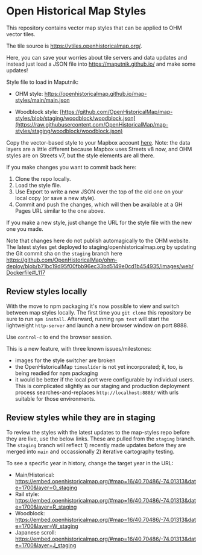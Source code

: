 # Open Historical Map Styles
This repository contains vector map styles that can be applied to OHM vector tiles. 

The tile source is https://vtiles.openhistoricalmap.org/.

Here, you can save your worries about tile servers and data updates and instead just load a JSON file into https://maputnik.github.io/ and make some updates!

Style file to load in Maputnik:

- OHM style: https://openhistoricalmap.github.io/map-styles/main/main.json

- Woodblock style:  [https://github.com/OpenHistoricalMap/map-styles/blob/staging/woodblock/woodblock.json](https://raw.githubusercontent.com/OpenHistoricalMap/map-styles/staging/woodblock/woodblock.json)

Copy the vector-based style to your Mapbox account [here](https://api.mapbox.com/styles/v1/vanessa-gin/ckz5r3zdy001215ofoeq1k7wm.html?title=copy&access_token=pk.eyJ1IjoidmFuZXNzYS1naW4iLCJhIjoiY2t3d2dzYXhxMDNtZDJ1bGFsY2c5dXV3ciJ9.jJ1Ujxks-kpcwSiiNdemfA&zoomwheel=true&fresh=true#12.63/40.68942/-74.02352). Note: the data layers are a little different because Mapbox uses Streets v8 now, and OHM styles are on Streets v7, but the style elements are all there.

If you make changes you want to commit back here:
1. Clone the repo locally.
2. Load the style file.
3. Use Export to write a new JSON over the top of the old one on your local copy (or save a new style).
4. Commit and push the changes, which will then be available at a GH Pages URL similar to the one above.

If you make a new style, just change the URL for the style file with the new one you made.

Note that changes here do not publish automagically to the OHM website. The latest styles get deployed to staging/openhistoricalmap.org by updating the Git commit sha on the `staging` branch here https://github.com/OpenHistoricalMap/ohm-deploy/blob/b71bc19d95f00fbb96ec33bd5149e0cd1b454935/images/web/Dockerfile#L117

## Review styles locally
With the move to npm packaging it's now possible to view and switch between map styles locally. The first time you `git clone` this repository be sure to run `npm install`. Afterward, running `npm test` will start the lightweight `http-server` and launch a new browser window on port 8888.

Use `control-c` to end the browser session.

This is a new feature, with three known issues/milestones:
 * images for the style switcher are broken
 * the OpenHistoricalMap `timeslider` is not yet incorporated; it, too, is being readied for npm packaging
 * it would be better if the local port were configurable by individual users. This is complicated slightly as our staging and production deployment process searches-and-replaces `http://localhost:8888/` with urls suitable for those environments.

## Review styles while they are in staging
To review the styles with the latest updates to the map-styles repo before they are live, use the below links. These are pulled from the `staging` branch. The `staging` branch will reflect 1) recently made updates before they are merged into `main` and occassionally 2) iterative cartography testing. 

To see a specific year in history, change the target year in the URL:
- Main/Historical: https://embed.openhistoricalmap.org/#map=16/40.70486/-74.01313&date=1700&layer=O_staging
- Rail style: https://embed.openhistoricalmap.org/#map=16/40.70486/-74.01313&date=1700&layer=R_staging
- Woodblock: https://embed.openhistoricalmap.org/#map=16/40.70486/-74.01313&date=1700&layer=W_staging
- Japanese scroll: https://embed.openhistoricalmap.org/#map=16/40.70486/-74.01313&date=1700&layer=J_staging
